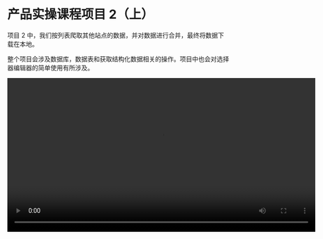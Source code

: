 # 产品实操课程项目 2（上）

项目 2 中，我们按列表爬取其他站点的数据，并对数据进行合并，最终将数据下载在本地。

整个项目会涉及数据库，数据表和获取结构化数据相关的操作。项目中也会对选择器编辑器的简单使用有所涉及。

<video src="https://encooacademy.oss-cn-shanghai.aliyuncs.com/course/data1.mp4" controls="controls" width="700px" />

以上视频课程是完全包含在 [云扩 RPA 中级课程](https://academy.encoo.com/learn/path-detail/6) 中的。云扩仍然强烈建议大家参看中级课程以了解更详细的内容。